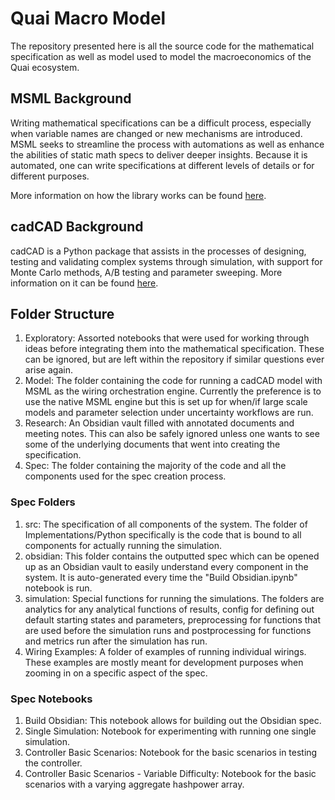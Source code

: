 # Quai Macro Model

The repository presented here is all the source code for the mathematical specification as well as model used to model the macroeconomics of the Quai ecosystem.

## MSML Background

Writing mathematical specifications can be a difficult process, especially when variable names are changed or new mechanisms are introduced. MSML seeks to streamline the process with automations as well as enhance the abilities of static math specs to deliver deeper insights. Because it is automated, one can write specifications at different levels of details or for different purposes.

More information on how the library works can be found [here](https://github.com/BlockScience/MSML).

## cadCAD Background

cadCAD is a Python package that assists in the processes of designing, testing and validating complex systems through simulation, with support for Monte Carlo methods, A/B testing and parameter sweeping. More information on it can be found [here](https://github.com/cadCAD-org/cadCAD).

## Folder Structure

1. Exploratory: Assorted notebooks that were used for working through ideas before integrating them into the mathematical specification. These can be ignored, but are left within the repository if similar questions ever arise again.
2. Model: The folder containing the code for running a cadCAD model with MSML as the wiring orchestration engine. Currently the preference is to use the native MSML engine but this is set up for when/if large scale models and parameter selection under uncertainty workflows are run.
3. Research: An Obsidian vault filled with annotated documents and meeting notes. This can also be safely ignored unless one wants to see some of the underlying documents that went into creating the specification.
4. Spec: The folder containing the majority of the code and all the components used for the spec creation process.

### Spec Folders

1. src: The specification of all components of the system. The folder of Implementations/Python specifically is the code that is bound to all components for actually running the simulation.
2. obsidian: This folder contains the outputted spec which can be opened up as an Obsidian vault to easily understand every component in the system. It is auto-generated every time the "Build Obsidian.ipynb" notebook is run.
3. simulation: Special functions for running the simulations. The folders are analytics for any analytical functions of results, config for defining out default starting states and parameters, preprocessing for functions that are used before the simulation runs and postprocessing for functions and metrics run after the simulation has run.
4. Wiring Examples: A folder of examples of running individual wirings. These examples are mostly meant for development purposes when zooming in on a specific aspect of the spec.

### Spec Notebooks

1. Build Obsidian: This notebook allows for building out the Obsidian spec.
2. Single Simulation: Notebook for experimenting with running one single simulation.
3. Controller Basic Scenarios: Notebook for the basic scenarios in testing the controller.
4. Controller Basic Scenarios - Variable Difficulty: Notebook for the basic scenarios with a varying aggregate hashpower array.